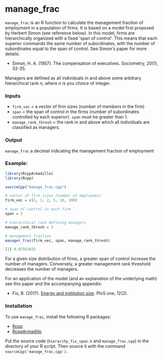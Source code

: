 # manage_frac

`manage_frac` is an R function to calculate the management fraction of employment in a population of firms.  It is based on a model first proposed by Herbert Simon (see reference below). In this model, firms are hierarchically organized with a fixed 'span of control'. This means that each superior commands the same number of subordinates, with the number of subordinates equal to the span of control. See Simon's paper for more details:

* Simon, H. A. (1957). The compensation of executives. Sociometry, 20(1), 32-35.

Managers are defined as all individuals in and above some arbitrary hierarchical rank *n*, where *n* is you choice of integer.

### Inputs

* `firm_vec` = a vector of firm sizes (number of members in the firm)
* `span` =  the span of control in the firms (number of subordinates controlled by each superior). `span` must be greater than 1.
* `manage_rank_thresh` = the rank in and above which all individuals are classified as managers.

### Output
`manage_frac` a decimal indicating the management fraction of employment


### Example:

```R
library(RcppArmadillo)
library(Rcpp)

sourceCpp("manage_frac.cpp")

# vector of firm sizes (number of employees)
firm_vec = c(1, 1, 2, 5, 10, 100)

# span of control in each firm
span = 3

# hierarchical rank defining managers
manage_rank_thresh = 3

# management fraction
manager_frac(firm_vec, span, manage_rank_thresh)

[1] 0.07563025
```

For a given size distribution of firms, a greater span of control increase the number of managers. Conversely, a greater management rank threshold decreases the number of managers. 

For an application of the model (and an explanation of the underlying math) see this paper and the accompanying appendix:

* Fix, B. (2017). [Energy and institution size](https://journals.plos.org/plosone/article?id=10.1371/journal.pone.0171823). PloS one, 12(2).



### Installation
To use `manage_frac`, install the following R packages:
 * [Rcpp](https://cran.r-project.org/web/packages/Rcpp/index.html) 
 * [RcppArmadillo](https://cran.r-project.org/web/packages/RcppArmadillo/index.html) 

Put the source code (`hierarchy_fix_span.h` and `manage_frac.cpp`) in the directory of your R script. Then source it with the command `sourceCpp('manage_frac.cpp')`.









